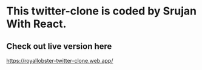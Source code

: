 # This twitter-clone is coded by Srujan With React.
## Check out live version here
https://royallobster-twitter-clone.web.app/
